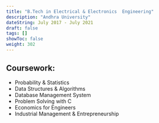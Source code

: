 ```yaml
---
title: "B.Tech in Electrical & Electronics  Engineering"
description: "Andhra University"
dateString: July 2017 - July 2021
draft: false
tags: []
showToc: false
weight: 302
--- 
```


## Coursework:
- Probability & Statistics
- Data Structures & Algorithms
- Database Management System
- Problem Solving with C
- Economics for Engineers
- Industrial Management & Entrepreneurship